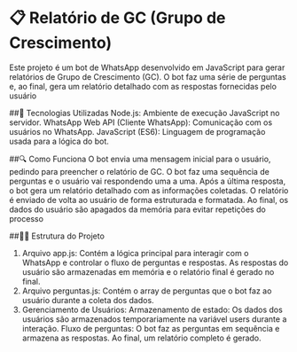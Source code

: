 # 📋 Relatório de GC (Grupo de Crescimento)
Este projeto é um bot de WhatsApp desenvolvido em JavaScript para gerar relatórios de Grupo de Crescimento (GC). O bot faz uma série de perguntas e, ao final, gera um relatório detalhado com as respostas fornecidas pelo usuário

##🚀 Tecnologias Utilizadas
Node.js: Ambiente de execução JavaScript no servidor.
WhatsApp Web API (Cliente WhatsApp): Comunicação com os usuários no WhatsApp.
JavaScript (ES6): Linguagem de programação usada para a lógica do bot.

##🔍 Como Funciona
O bot envia uma mensagem inicial para o usuário, pedindo para preencher o relatório de GC.
O bot faz uma sequência de perguntas e o usuário vai respondendo uma a uma.
Após a última resposta, o bot gera um relatório detalhado com as informações coletadas.
O relatório é enviado de volta ao usuário de forma estruturada e formatada.
Ao final, os dados do usuário são apagados da memória para evitar repetições do processo

##🧑‍💻 Estrutura do Projeto
1. Arquivo app.js:
Contém a lógica principal para interagir com o WhatsApp e controlar o fluxo de perguntas e respostas.
As respostas do usuário são armazenadas em memória e o relatório final é gerado no final.
2. Arquivo perguntas.js:
Contém o array de perguntas que o bot faz ao usuário durante a coleta dos dados.
3. Gerenciamento de Usuários:
Armazenamento de estado: Os dados dos usuários são armazenados temporariamente na variável users durante a interação.
Fluxo de perguntas: O bot faz as perguntas em sequência e armazena as respostas. Ao final, um relatório completo é gerado.
